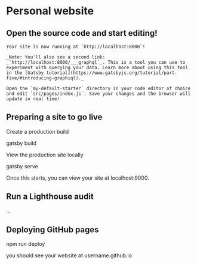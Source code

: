 # Personal website

## Open the source code and start editing!

    Your site is now running at `http://localhost:8000`!

    _Note: You'll also see a second link: _`http://localhost:8000/___graphql`_. This is a tool you can use to experiment with querying your data. Learn more about using this tool in the [Gatsby tutorial](https://www.gatsbyjs.org/tutorial/part-five/#introducing-graphiql)._

    Open the `my-default-starter` directory in your code editor of choice and edit `src/pages/index.js`. Save your changes and the browser will update in real time!

## Preparing a site to go live

Create a production build

  gatsby build

View the production site locally

  gatsby serve

Once this starts, you can view your site at localhost:9000.

## Run a Lighthouse audit

...

## Deploying GitHub pages

  npm run deploy

you should see your website at username.github.io
